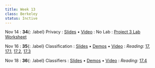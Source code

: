 ```yaml
---
title: Week 13
class: Berkeley
status: Inctive
---
```


Nov 14
: **34**{: .label} Privacy
  : [Slides](https://drive.google.com/file/d/1u82AhbGD3B1tjVFgOe_D3qSpD2ZJBFJf/view?usp=sharing) &#8226; [Video](https://youtu.be/tmk-bnQrtik)
: No Lab
  : [Project 3 Lab Worksheet](https://drive.google.com/file/d/15qLf3akoRpUJWow4_4q90Dk6b1q7FtT9/view)

Nov 16
: **35**{: .label} Classification
  : [Slides](https://docs.google.com/presentation/d/1NQys-bXlZZxGr54UOKAcbGISbzNLaEpSqhw_gUIXtFY/edit?usp=sharing) &#8226; [Demos](https://data8.datahub.berkeley.edu/hub/user-redirect/git-pull?repo=https%3A%2F%2Fgithub.com%2Fdata-8%2Fmaterials-fa22&urlpath=tree%2Fmaterials-fa22%2Flec%2Flec35.ipynb&branch=main) &#8226; [Video](https://youtu.be/6Q1pXURsXnw)
: *Reading:* [17](https://inferentialthinking.com/chapters/17/Classification.html), [17.1](https://inferentialthinking.com/chapters/17/1/Nearest_Neighbors.html), [17.2](https://inferentialthinking.com/chapters/17/2/Training_and_Testing.html), [17.3](https://inferentialthinking.com/chapters/17/3/Rows_of_Tables.html)

Nov 18
: **36**{: .label} Classifiers
  : [Slides](https://docs.google.com/presentation/d/1LFjFkaDSmL0Weo6gTzsbyCBFCvDf6xkK1lTPLQW6UFg/edit?usp=sharing) &#8226; [Demos](https://data8.datahub.berkeley.edu/hub/user-redirect/git-pull?repo=https%3A%2F%2Fgithub.com%2Fdata-8%2Fmaterials-fa22&urlpath=tree%2Fmaterials-fa22%2Flec%2Flec36.ipynb&branch=main) &#8226; [Video](https://youtu.be/Cq6YApy7E9U)
: *Reading:* [17.4](https://inferentialthinking.com/chapters/17/4/Implementing_the_Classifier.html)

